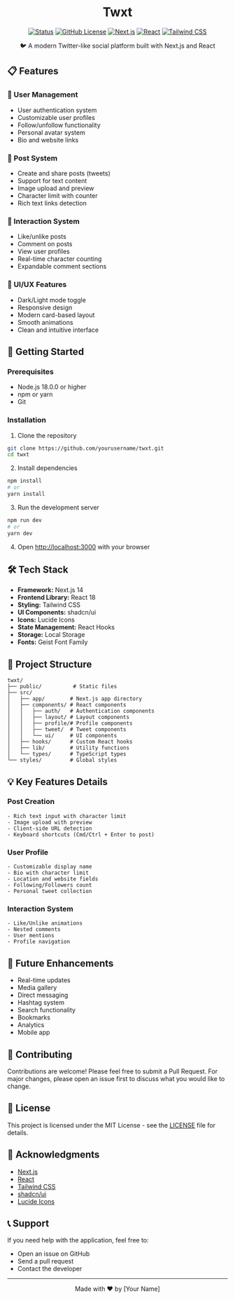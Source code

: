 <div align="center">
  
# Twxt

[![Status](https://img.shields.io/badge/status-active-success.svg)]()
[![GitHub License](https://img.shields.io/badge/license-MIT-blue.svg)](LICENSE)
[![Next.js](https://img.shields.io/badge/next.js-v14.0.0-black)](https://nextjs.org/)
[![React](https://img.shields.io/badge/react-v18.0.0-blue.svg)](https://reactjs.org/)
[![Tailwind CSS](https://img.shields.io/badge/tailwindcss-v3.0.0-38B2AC)](https://tailwindcss.com/)

🐦 A modern Twitter-like social platform built with Next.js and React

</div>

## 📋 Features

### 👤 User Management

- User authentication system
- Customizable user profiles
- Follow/unfollow functionality
- Personal avatar system
- Bio and website links

### 📝 Post System

- Create and share posts (tweets)
- Support for text content
- Image upload and preview
- Character limit with counter
- Rich text links detection

### 💬 Interaction System

- Like/unlike posts
- Comment on posts
- View user profiles
- Real-time character counting
- Expandable comment sections

### 🎨 UI/UX Features

- Dark/Light mode toggle
- Responsive design
- Modern card-based layout
- Smooth animations
- Clean and intuitive interface

## 🚀 Getting Started

### Prerequisites

- Node.js 18.0.0 or higher
- npm or yarn
- Git

### Installation

1. Clone the repository

```bash
git clone https://github.com/yourusername/twxt.git
cd twxt
```

2. Install dependencies

```bash
npm install
# or
yarn install
```

3. Run the development server

```bash
npm run dev
# or
yarn dev
```

4. Open [http://localhost:3000](http://localhost:3000) with your browser

## 🛠 Tech Stack

- **Framework:** Next.js 14
- **Frontend Library:** React 18
- **Styling:** Tailwind CSS
- **UI Components:** shadcn/ui
- **Icons:** Lucide Icons
- **State Management:** React Hooks
- **Storage:** Local Storage
- **Fonts:** Geist Font Family

## 📂 Project Structure

```
twxt/
├── public/          # Static files
├── src/
│   ├── app/        # Next.js app directory
│   ├── components/ # React components
│   │   ├── auth/   # Authentication components
│   │   ├── layout/ # Layout components
│   │   ├── profile/# Profile components
│   │   ├── tweet/  # Tweet components
│   │   └── ui/     # UI components
│   ├── hooks/      # Custom React hooks
│   ├── lib/        # Utility functions
│   └── types/      # TypeScript types
└── styles/         # Global styles
```

## 💡 Key Features Details

### Post Creation
```
- Rich text input with character limit
- Image upload with preview
- Client-side URL detection
- Keyboard shortcuts (Cmd/Ctrl + Enter to post)
```

### User Profile
```
- Customizable display name
- Bio with character limit
- Location and website fields
- Following/Followers count
- Personal tweet collection
```

### Interaction System
```
- Like/Unlike animations
- Nested comments
- User mentions
- Profile navigation
```

## 🎯 Future Enhancements

- Real-time updates
- Media gallery
- Direct messaging
- Hashtag system
- Search functionality
- Bookmarks
- Analytics
- Mobile app

## 🤝 Contributing

Contributions are welcome! Please feel free to submit a Pull Request. For major changes, please open an issue first to discuss what you would like to change.

## 📄 License

This project is licensed under the MIT License - see the [LICENSE](LICENSE) file for details.

## 🙏 Acknowledgments

- [Next.js](https://nextjs.org/)
- [React](https://reactjs.org/)
- [Tailwind CSS](https://tailwindcss.com/)
- [shadcn/ui](https://ui.shadcn.com/)
- [Lucide Icons](https://lucide.dev/)

## 📞 Support

If you need help with the application, feel free to:

- Open an issue on GitHub
- Send a pull request
- Contact the developer

---

<div align="center">
Made with ❤️ by [Your Name]
</div>